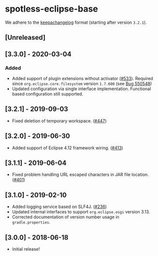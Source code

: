 # spotless-eclipse-base

We adhere to the [keepachangelog](https://keepachangelog.com/en/1.0.0/) format (starting after version `3.2.1`).

## [Unreleased]

## [3.3.0] - 2020-03-04
### Added
* Added support of plugin extensions without activator ([#533](https://github.com/diffplug/spotless/issues/533)). Required since `org.eclipse.core.filesystem` version `1.7.600` (see
[Bug 550548](https://bugs.eclipse.org/bugs/show_bug.cgi?id=550548))
* Updated configuration via single interface implementation. Functional based configuration still supported.

## [3.2.1] - 2019-09-03
* Fixed deletion of temporary workspace. ([#447](https://github.com/diffplug/spotless/issues/447))

## [3.2.0] - 2019-06-30
* Added support of Eclipse 4.12 framework wiring. ([#413](https://github.com/diffplug/spotless/issues/413))

## [3.1.1] - 2019-06-04
* Fixed problem handling URL escaped characters in JAR file location. ([#401](https://github.com/diffplug/spotless/issues/401))

## [3.1.0] - 2019-02-10
* Added logging service based on SLF4J. ([#236](https://github.com/diffplug/spotless/issues/236))
* Updated internal interfaces to support `org.eclipse.osgi` version 3.13.
* Corrected documentation of version number usage in `gradle.properties`.

## [3.0.0] - 2018-06-18
* Initial release!
